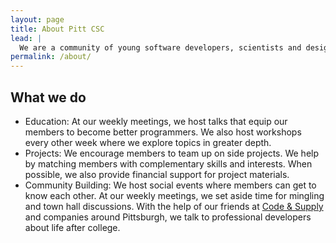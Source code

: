 ```yaml
---
layout: page
title: About Pitt CSC
lead: |
  We are a community of young software developers, scientists and designers dedicated to honing our craft
permalink: /about/
---
```


## What we do

* Education: At our weekly meetings, we host talks that equip our members to become better programmers. We also host workshops every other week where we explore topics in greater depth.
* Projects: We encourage members to team up on side projects. We help by matching members with complementary skills and interests. When possible, we also provide financial support for project materials.
* Community Building: We host social events where members can get to know each other. At our weekly meetings, we set aside time for mingling and town hall discussions. With the help of our friends at [Code & Supply](http://www.codeandsupply.co/) and companies around Pittsburgh, we talk to professional developers about life after college.

